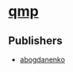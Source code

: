# [qmp](https://pypi.org/project/qmp)



## Publishers
- [abogdanenko](https://pypi.org/user/abogdanenko)

